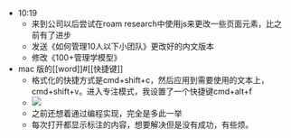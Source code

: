 - 10:19
    - 来到公司以后尝试在roam research中使用js来更改一些页面元素，比之前有了进步
    - 发送《如何管理10人以下小团队》更改好的内文版本
    - 修改《100+管理学模型》
- mac 版的[[word]]#[[快捷键]]
    - 格式化的快捷方式是cmd+shift+c，然后应用到需要使用的文本上，cmd+shift+v。进入专注模式，我设置了一个快捷键cmd+alt+f
    - ![](https://firebasestorage.googleapis.com/v0/b/firescript-577a2.appspot.com/o/imgs%2Fapp%2Fxinyiheng%2FmiSGw_mD7U.png?alt=media&token=aaf8106c-e78d-46f8-94f3-0f87557a56a9)
    - 之前还想着通过编程实现，完全是多此一举
    - 每次打开都显示标注的内容，想要解决但是没有成功，有些烦。
